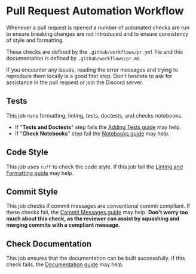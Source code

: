 # Pull Request Automation Workflow
Whenever a pull request is opened a number of automated checks are run to ensure breaking changes are not introduced and to ensure consistency of style and formatting.

These checks are defined by the `.github/workflows/pr.yml` file and this documentation is defined by `.github/workflows/pr.md`.

If you encounter any issues, reading the error messages and trying to reproduce them locally is a good first step.
Don't hesitate to ask for assistance in the pull request or join the Discord server.

## Tests

This job runs formatting, linting, tests, doctests, and checks notebooks.

- If "**Tests and Doctests**" step fails the [Adding Tests guide](https://capymoa.org/contributing/tests.html) may help.
- If "**Check Notebooks**" step fail the [Notebooks guide](https://capymoa.org/contributing/docs.html#notebooks) may help.

## Code Style

This job uses `ruff` to check the code style. If this job fail the [Linting and Formatting guide](https://capymoa.org/contributing/vcs.html#linting-and-formatting) may help.

## Commit Style

This job checks if commit messages are conventional commit compliant. If these checks fail, the [Commit Messages guide](https://capymoa.org/contributing/vcs.html#commit-messages) may help. **Don't worry too much about this check, as the reviewer can assist by squashing and merging commits with a compliant message.**

## Check Documentation

This job ensures that the documentation can be built successfully. If this check fails, the [Documentation guide](https://capymoa.org/contributing/docs.html) may help.
